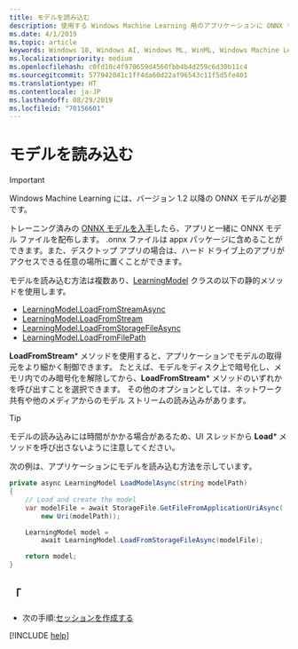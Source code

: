 ```yaml
---
title: モデルを読み込む
description: 使用する Windows Machine Learning 用のアプリケーションに ONNX モデルを読み込む方法について説明します。
ms.date: 4/1/2019
ms.topic: article
keywords: Windows 10, Windows AI, Windows ML, WinML, Windows Machine Learning
ms.localizationpriority: medium
ms.openlocfilehash: c0fd10c4f970659d4560fbb4b4d259c6d30b11c4
ms.sourcegitcommit: 577942041c1ff4da60d22af96543c11f5d5fe401
ms.translationtype: HT
ms.contentlocale: ja-JP
ms.lasthandoff: 08/29/2019
ms.locfileid: "70156601"
---
```

# <a name="load-a-model"></a>モデルを読み込む

> [!IMPORTANT]
> Windows Machine Learning には、バージョン 1.2 以降の ONNX モデルが必要です。

トレーニング済みの [ONNX モデルを入手](get-onnx-model.md)したら、アプリと一緒に ONNX モデル ファイルを配布します。 .onnx ファイルは appx パッケージに含めることができます。また、デスクトップ アプリの場合は、ハード ドライブ上のアプリがアクセスできる任意の場所に置くことができます。

モデルを読み込む方法は複数あり、[LearningModel](https://docs.microsoft.com/uwp/api/windows.ai.machinelearning.learningmodel) クラスの以下の静的メソッドを使用します。

* [LearningModel.LoadFromStreamAsync](https://docs.microsoft.com/uwp/api/windows.ai.machinelearning.learningmodel.loadfromstreamasync)
* [LearningModel.LoadFromStream](https://docs.microsoft.com/uwp/api/windows.ai.machinelearning.learningmodel.loadfromstream)
* [LearningModel.LoadFromStorageFileAsync](https://docs.microsoft.com/uwp/api/windows.ai.machinelearning.learningmodel.loadfromstoragefileasync)
* [LearningModel.LoadFromFilePath](https://docs.microsoft.com/uwp/api/windows.ai.machinelearning.learningmodel.loadfromfilepath)

**LoadFromStream*** メソッドを使用すると、アプリケーションでモデルの取得元をより細かく制御できます。 たとえば、モデルをディスク上で暗号化し、メモリ内でのみ暗号化を解除してから、**LoadFromStream*** メソッドのいずれかを呼び出すことを選択できます。 その他のオプションとしては、ネットワーク共有や他のメディアからのモデル ストリームの読み込みがあります。

> [!TIP]
> モデルの読み込みには時間がかかる場合があるため、UI スレッドから **Load*** メソッドを呼び出さないように注意してください。

次の例は、アプリケーションにモデルを読み込む方法を示しています。

```cs
private async LearningModel LoadModelAsync(string modelPath)
{
    // Load and create the model
    var modelFile = await StorageFile.GetFileFromApplicationUriAsync(
        new Uri(modelPath));

    LearningModel model =
        await LearningModel.LoadFromStorageFileAsync(modelFile);

    return model;
}
```

## <a name="see-also"></a>「

* 次の手順:[セッションを作成する](create-a-session.md)

[!INCLUDE [help](../includes/get-help.md)]
